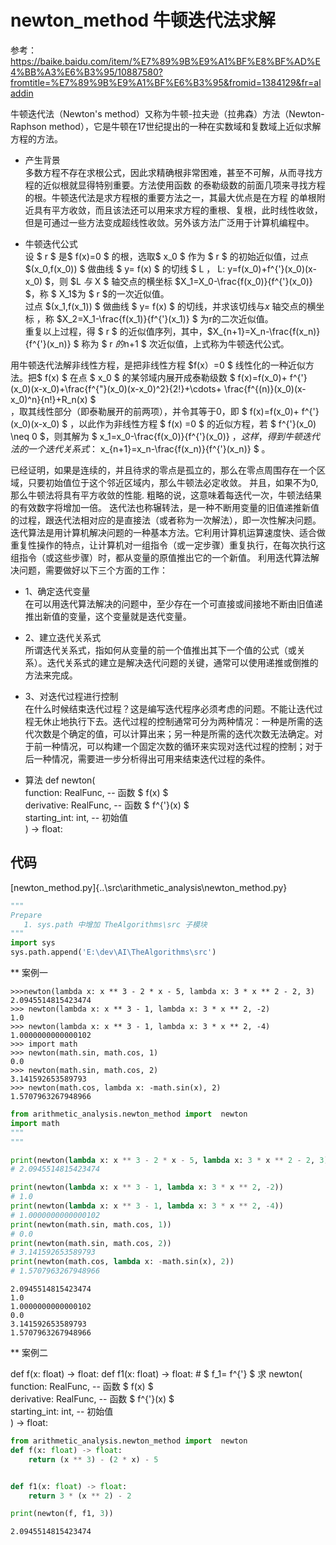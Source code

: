# newton_method   牛顿迭代法求解

参考： https://baike.baidu.com/item/%E7%89%9B%E9%A1%BF%E8%BF%AD%E4%BB%A3%E6%B3%95/10887580?fromtitle=%E7%89%9B%E9%A1%BF%E6%B3%95&fromid=1384129&fr=aladdin <br>


牛顿迭代法（Newton's method）又称为牛顿-拉夫逊（拉弗森）方法（Newton-Raphson method），它是牛顿在17世纪提出的一种在实数域和复数域上近似求解方程的方法。

- 产生背景 <br>
多数方程不存在求根公式，因此求精确根非常困难，甚至不可解，从而寻找方程的近似根就显得特别重要。方法使用函数 的泰勒级数的前面几项来寻找方程 的根。牛顿迭代法是求方程根的重要方法之一，其最大优点是在方程 的单根附近具有平方收敛，而且该法还可以用来求方程的重根、复根，此时线性收敛，但是可通过一些方法变成超线性收敛。另外该方法广泛用于计算机编程中。


- 牛顿迭代公式 <br>
设 $ r $ 是$ f(x)=0 $ 的根，选取$ x_0 $ 作为 $ r $ 的初始近似值，过点$(x_0,f(x_0)) $ 做曲线 $ y= f(x) $ 的切线 $ L $，$ L: y=f(x_0)+f^{'}(x_0)(x-x_0) $，则 $L $与$ X $ 轴交点的横坐标 $X_1=X_0-\frac{f(x_0)}{f^{'}(x_0)} $，称 $ X_1$为 $ r $的一次近似值。<br>
过点 $(x_1,f(x_1)) $ 做曲线  $ y= f(x) $  的切线，并求该切线与$x$ 轴交点的横坐标 ，称 $X_2=X_1-\frac{f(x_1)}{f^{'}(x_1)} $ 为r的二次近似值。<br>
重复以上过程，得 $ r $ 的近似值序列，其中，$X_{n+1}=X_n-\frac{f(x_n)}{f^{'}(x_n)} $ 称为 $ r $的$n+1 $ 次近似值，上式称为牛顿迭代公式。<br>

用牛顿迭代法解非线性方程，是把非线性方程 $f(x）=0 $ 线性化的一种近似方法。把$ f(x) $ 在点 $ x_0 $ 的某邻域内展开成泰勒级数
$ 
  f(x)=f(x_0)+ f^{'}(x_0)(x-x_0)+\frac{f^{"}(x_0)(x-x_0)^2}{2!}+\cdots+ \frac{f^{(n)}(x_0)(x-x_0)^n}{n!}+R_n(x)
$  
，取其线性部分（即泰勒展开的前两项），并令其等于0，即 
$ 
  f(x)=f(x_0)+ f^{'}(x_0)(x-x_0)
$
 ，以此作为非线性方程 $ f(x) =0 $ 的近似方程，若 $ f^{'}(x_0) \neq 0 $，则其解为 $ x_1=x_0-\frac{f(x_0)}{f^{'}(x_0)} $， 这样，得到牛顿迭代法的一个迭代关系式：$ x_{n+1}=x_n-\frac{f(x_n)}{f^{'}(x_n)} $ 。
 
已经证明，如果是连续的，并且待求的零点是孤立的，那么在零点周围存在一个区域，只要初始值位于这个邻近区域内，那么牛顿法必定收敛。 并且，如果不为0, 那么牛顿法将具有平方收敛的性能. 粗略的说，这意味着每迭代一次，牛顿法结果的有效数字将增加一倍。
迭代法也称辗转法，是一种不断用变量的旧值递推新值的过程，跟迭代法相对应的是直接法（或者称为一次解法），即一次性解决问题。迭代算法是用计算机解决问题的一种基本方法。它利用计算机运算速度快、适合做重复性操作的特点，让计算机对一组指令（或一定步骤）重复执行，在每次执行这组指令（或这些步骤）时，都从变量的原值推出它的一个新值。
利用迭代算法解决问题，需要做好以下三个方面的工作：
- 1、确定迭代变量 <br>
在可以用迭代算法解决的问题中，至少存在一个可直接或间接地不断由旧值递推出新值的变量，这个变量就是迭代变量。
- 2、建立迭代关系式 <br>
所谓迭代关系式，指如何从变量的前一个值推出其下一个值的公式（或关系）。迭代关系式的建立是解决迭代问题的关键，通常可以使用递推或倒推的方法来完成。
- 3、对迭代过程进行控制 <br>
在什么时候结束迭代过程？这是编写迭代程序必须考虑的问题。不能让迭代过程无休止地执行下去。迭代过程的控制通常可分为两种情况：一种是所需的迭代次数是个确定的值，可以计算出来；另一种是所需的迭代次数无法确定。对于前一种情况，可以构建一个固定次数的循环来实现对迭代过程的控制；对于后一种情况，需要进一步分析得出可用来结束迭代过程的条件。

- 算法
def newton(    <br>
    function: RealFunc,   -- 函数 $ f(x) $    <br>
    derivative: RealFunc, -- 函数 $ f^{'}(x) $  <br>
    starting_int: int,    -- 初始值   <br>
) -> float:  <br>


## 代码
[newton_method.py]{..\src\arithmetic_analysis\newton_method.py}




```python
"""
Prepare
   1. sys.path 中增加 TheAlgorithms\src 子模块
"""
import sys
sys.path.append('E:\dev\AI\TheAlgorithms\src')

```

** 案例一 <br>

    >>>newton(lambda x: x ** 3 - 2 * x - 5, lambda x: 3 * x ** 2 - 2, 3)
    2.0945514815423474
    >>> newton(lambda x: x ** 3 - 1, lambda x: 3 * x ** 2, -2)
    1.0
    >>> newton(lambda x: x ** 3 - 1, lambda x: 3 * x ** 2, -4)
    1.0000000000000102
    >>> import math
    >>> newton(math.sin, math.cos, 1)
    0.0
    >>> newton(math.sin, math.cos, 2)
    3.141592653589793
    >>> newton(math.cos, lambda x: -math.sin(x), 2)
    1.5707963267948966



```python
from arithmetic_analysis.newton_method import  newton
import math
"""
"""

print(newton(lambda x: x ** 3 - 2 * x - 5, lambda x: 3 * x ** 2 - 2, 3))
# 2.0945514815423474

print(newton(lambda x: x ** 3 - 1, lambda x: 3 * x ** 2, -2))
# 1.0
print(newton(lambda x: x ** 3 - 1, lambda x: 3 * x ** 2, -4))
# 1.0000000000000102
print(newton(math.sin, math.cos, 1))
# 0.0
print(newton(math.sin, math.cos, 2))
# 3.141592653589793
print(newton(math.cos, lambda x: -math.sin(x), 2))
# 1.5707963267948966

```

    2.0945514815423474
    1.0
    1.0000000000000102
    0.0
    3.141592653589793
    1.5707963267948966
    

** 案例二 <br>

def f(x: float) -> float:
def f1(x: float) -> float:   #  $ f_1= f^{'} $
求  newton(    <br>
    function: RealFunc,   -- 函数 $ f(x) $    <br>
    derivative: RealFunc, -- 函数 $ f^{'}(x) $  <br>
    starting_int: int,    -- 初始值   <br>
) -> float:  <br>






```python
from arithmetic_analysis.newton_method import  newton
def f(x: float) -> float:
    return (x ** 3) - (2 * x) - 5


def f1(x: float) -> float:
    return 3 * (x ** 2) - 2

print(newton(f, f1, 3))


```

    2.0945514815423474
    

